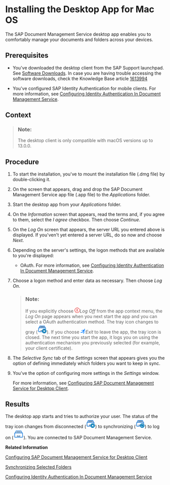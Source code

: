 <!-- loio78850d0fd7c74d67a9fd2aad808e49d3 -->

# Installing the Desktop App for Mac OS

The SAP Document Management Service desktop app enables you to comfortably manage your documents and folders across your devices.



<a name="loio78850d0fd7c74d67a9fd2aad808e49d3__prereq_y1w_vk1_zsb"/>

## Prerequisites

-   You've downloaded the desktop client from the SAP Support launchpad. See [Software Downloads](https://launchpad.support.sap.com/#/softwarecenter/template/products/%20_APP=00200682500000001943&_EVENT=DISPHIER&HEADER=Y&FUNCTIONBAR=N&EVENT=TREE&NE=NAVIGATE&ENR=73555000100200016759&V=MAINT&TA=ACTUAL&PAGE=SEARCH/SAP_DOC_MGMT_DESKTOP_APP%201.0). In case you are having trouble accessing the software downloads, check the Knowledge Base article [1613994](https://me.sap.com/notes/1613994)

-   You've configured SAP Identity Authentication for mobile clients. For more information, see [Configuring Identity Authentication In Document Management Service](configuring-identity-authentication-in-document-management-service-cf44481.md).




<a name="loio78850d0fd7c74d67a9fd2aad808e49d3__context_jrv_3gc_nzb"/>

## Context

> ### Note:  
> The desktop client is only compatible with macOS versions up to 13.0.0.



## Procedure

1.  To start the installation, you've to mount the installation file \(.dmg file\) by double-clicking it.

2.  On the screen that appears, drag and drop the SAP Document Management Service app file \(.app file\) to the *Applications* folder.

3.  Start the desktop app from your *Applications* folder.

4.  On the *Information* screen that appears, read the terms and, if you agree to them, select the *I agree* checkbox. Then choose *Continue*.

5.  On the *Log On* screen that appears, the server URL you entered above is displayed. If you'ven't yet entered a server URL, do so now and choose *Next*.

6.  Depending on the server's settings, the logon methods that are available to you're displayed:

    -   OAuth. For more information, see [Configuring Identity Authentication In Document Management Service](configuring-identity-authentication-in-document-management-service-cf44481.md).

7.  Choose a logon method and enter data as necessary. Then choose *Log On*.

    > ### Note:  
    > If you explicitly choose ![](images/Menu_Log_Off_Icon_ee35401.png)*Log Off* from the app context menu, the *Log On* page appears when you next start the app and you can select a OAuth authentication method. The tray icon changes to gray \(![](images/SDM_Desktop_Client_Application_Status_Disconnected_2951282.png)\). If you choose ![](images/Menu_Exit_Icon_2c00e7e.png)*Exit* to leave the app, the tray icon is closed. The next time you start the app, it logs you on using the authentication mechanism you previously selected \(for example, your client certificate\).

8.  The *Selective Sync* tab of the *Settings* screen that appears gives you the option of defining immediately which folders you want to keep in sync.

9.  You've the option of configuring more settings in the *Settings* window.

    For more information, see [Configuring SAP Document Management Service for Desktop Client](configuring-sap-document-management-service-for-desktop-client-585d79d.md).




<a name="loio78850d0fd7c74d67a9fd2aad808e49d3__result_N100CC_N10011_N10001"/>

## Results

The desktop app starts and tries to authorize your user. The status of the tray icon changes from disconnected \(![](images/SDM_Desktop_Client_Application_Status_Disconnected_2951282.png)\) to synchronizing \(![](images/SDM_Client_Application_Syncronizing_e4b2793.png)\) to log on \(![](images/SDM_Client_Service_Desktop_Icon_b0aa4d2.png)\). You are connected to SAP Document Management Service.

**Related Information**  


[Configuring SAP Document Management Service for Desktop Client](configuring-sap-document-management-service-for-desktop-client-585d79d.md "The SAP Document Management Service desktop app is delivered with a default configuration, which you can adjust using the settings described below.")

[Synchronizing Selected Folders](synchronizing-selected-folders-23bbcdb.md "In the Document Management Service desktop app, you can define which folders are periodically synchronized to your local desktop app.")

[Configuring Identity Authentication In Document Management Service](configuring-identity-authentication-in-document-management-service-cf44481.md "An SAP Business Technology Platform Identity Authentication Service (IAS) is required to authenticate with SAP Document Management Service desktop application for Microsoft Windows and Mac OS.")

